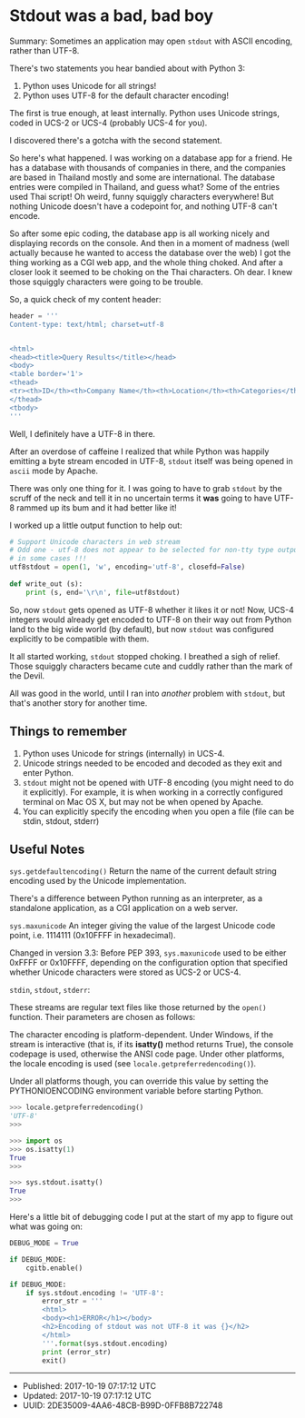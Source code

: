 # Stdout was a bad, bad boy

Summary: Sometimes an application may open `stdout` with ASCII
encoding, rather than UTF-8.

There's two statements you hear bandied about with Python 3:

1. Python uses Unicode for all strings!
2. Python uses UTF-8 for the default character encoding!

The first is true enough, at least internally. Python uses Unicode
strings, coded in UCS-2 or UCS-4 (probably UCS-4 for you).

I discovered there's a gotcha with the second statement. 

So here's what happened. I was working on a database app for a
friend. He has a database with thousands of companies in there, and
the companies are based in Thailand mostly and some are
international. The database entries were compiled in Thailand, and
guess what? Some of the entries used Thai script! Oh weird, funny
squiggly characters everywhere! But nothing Unicode doesn't have a
codepoint for, and nothing UTF-8 can't encode.

So after some epic coding, the database app is all working nicely and
displaying records on the console. And then in a moment of madness
(well actually because he wanted to access the database over the web)
I got the thing working as a CGI web app, and the whole thing choked. And
after a closer look it seemed to be choking on the Thai characters. Oh
dear. I knew those squiggly characters were going to be trouble.

So, a quick check of my content header:

``` python
header = '''
Content-type: text/html; charset=utf-8


<html>
<head><title>Query Results</title></head>
<body>
<table border='1'>
<thead>
<tr><th>ID</th><th>Company Name</th><th>Location</th><th>Categories</th><th>Services</th></tr>
</thead>
<tbody>
'''
```

Well, I definitely have a UTF-8 in there.

After an overdose of caffeine I realized that while Python was happily
emitting a byte stream encoded in UTF-8, `stdout` itself was being
opened in `ascii` mode by Apache.

There was only one thing for it. I was going to have to grab `stdout`
by the scruff of the neck and tell it in no uncertain terms it **was**
going to have UTF-8 rammed up its bum and it had better like it!

I worked up a little output function to help out:

``` python
# Support Unicode characters in web stream
# Odd one - utf-8 does not appear to be selected for non-tty type output
# in some cases !!!
utf8stdout = open(1, 'w', encoding='utf-8', closefd=False)
    
def write_out (s):
    print (s, end='\r\n', file=utf8stdout)
```

So, now `stdout` gets opened as UTF-8 whether it likes it or not! Now,
UCS-4 integers would already get encoded to UTF-8 on their way out
from Python land to the big wide world (by default), but now `stdout`
was configured explicitly to be compatible with them.

It all started working, `stdout` stopped choking. I breathed a sigh of
relief. Those squiggly characters became cute and cuddly rather than
the mark of the Devil.

All was good in the world, until I ran into _another_ problem with
`stdout`, but that's another story for another time.

## Things to remember

1. Python uses Unicode for strings (internally) in UCS-4.
2. Unicode strings needed to be encoded and decoded as they exit and enter Python.
3. `stdout` might not be opened with UTF-8 encoding (you might need to
   do it explicitly). For example, it is when working in a correctly
   configured terminal on Mac OS X, but may not be when opened by
   Apache.
4. You can explicitly specify the encoding when you open a file (file
   can be stdin, stdout, stderr)

## Useful Notes

`sys.getdefaultencoding()`
Return the name of the current default string encoding used by the
Unicode implementation.

There's a difference between Python running as an interpreter, as a
standalone application, as a CGI application on a web server.

`sys.maxunicode`
An integer giving the value of the largest Unicode code point,
i.e. 1114111 (0x10FFFF in hexadecimal).

Changed in version 3.3: Before PEP 393, `sys.maxunicode` used to be
either 0xFFFF or 0x10FFFF, depending on the configuration option that
specified whether Unicode characters were stored as UCS-2 or UCS-4.


`stdin`, `stdout`, `stderr`:

These streams are regular text files like those returned by the
`open()` function. Their parameters are chosen as follows:

The character encoding is platform-dependent. Under Windows, if the
stream is interactive (that is, if its **isatty()** method returns
True), the console codepage is used, otherwise the ANSI code
page. Under other platforms, the locale encoding is used (see
`locale.getpreferredencoding()`).

Under all platforms though, you can override this value by setting the
PYTHONIOENCODING environment variable before starting Python.

``` python
>>> locale.getpreferredencoding()
'UTF-8'
>>> 

>>> import os
>>> os.isatty(1)
True
>>> 

>>> sys.stdout.isatty()
True
>>>
```

Here's a little bit of debugging code I put at the start of my app to
figure out what was going on:

``` python
DEBUG_MODE = True

if DEBUG_MODE:
    cgitb.enable()

if DEBUG_MODE:
    if sys.stdout.encoding != 'UTF-8':
        error_str = '''
        <html>
        <body><h1>ERROR</h1></body>
        <h2>Encoding of stdout was not UTF-8 it was {}</h2>
        </html>
        '''.format(sys.stdout.encoding)
        print (error_str)
        exit()
```

---

* Published: 2017-10-19 07:17:12 UTC
* Updated: 2017-10-19 07:17:12 UTC
* UUID: 2DE35009-4AA6-48CB-B99D-0FFB8B722748


